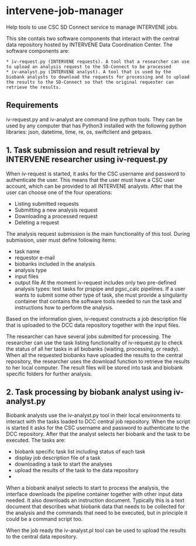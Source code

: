 # intervene-job-manager
Help tools to use CSC SD Connect service to manage INTERVENE jobs. 

This site contais two software components that interact with the central data repository hosted by INTERVENE Data Coordination Center.  The software components are:

    * iv-request.py (INTERVENE requests). A tool that a researcher can use to upload an analysis request to the SD-Connect to be processed
    * iv-analyst.py (INTERVENE analyst). A tool that is used by the biobank analysts to download the requests for processing and to upload the results to the SD-Connect so that the original requester can retrieve the results. 

## Requirements

iv-request.py and iv-analyst are command line python tools.
They can be used by any computer that has Python3 installed with the following python libraries: 
json, datetime, time, re, os, swiftclient and getpass.

## 1. Task submission and result retrieval by INTERVENE researcher using iv-request.py

When iv-request is started, it asks for the CSC username and password to authenticate the user. This means that the user must have a CSC user account, which can be provided to all INTERVENE analysts. 
After that  the user can choose one of the four operations:
   * Listing submitted requests
   * Submitting a new analysis request
   * Downloading a processed request
   * Deleting a request

The analysis request submission is the main functionality of this tool. During submission, user must define following items:
   * task name
   * requestor e-mail
   * biobanks included in the analysis
   * analysis type
   * input files 
   * output file
At the moment iv-request includes only two pre-defined analysis types: test tasks for prspipe and pgsc_calc pipelines. If a user wants to submit some other type of task, she must provide a singularity container that contains the software tools needed to run the task and instructions how to perform the analysis.

Based on the information given, iv-request constructs a job description file that is uploaded to the DCC data repository together with the input files.  

The researcher can have several jobs submitted for processing. The researcher can use the task listing functionality of iv-request.py to check the status of all her tasks in all biobanks (waiting, processing, or ready). When all the requested biobanks have uploaded the results to the central repository, the researcher uses the download function to retrieve the results to her local computer. The result files will be stored into task and biobank specific folders for further analysis.



## 2. Task processing by biobank analyst using iv-analyst.py

Biobank analysts use the iv-analyst.py tool in their local environments to interact with the tasks loaded to DCC central job repository. When the script is started it asks for the CSC username and password to authenticate to the DCC repository. After that the analyst selects her biobank and the task to be executed. The tasks are:
   * biobank specific task list including status of each task
   * display job description file of a task
   * downloading a task to start the analyses
   * upload the results of the task to the data repository
   * 
When a biobank analyst selects to start to process the analysis, the interface downloads the pipeline container together with other input data needed. 
It also downloads an instruction document. Typically this is a text document that describes what biobank data that needs to be collected for the analysis and the commands that need to be executed, but in principle it could be a command script too.

When the job ready the iv-analyst.pl tool can be used to upload the results to the central data repository.
